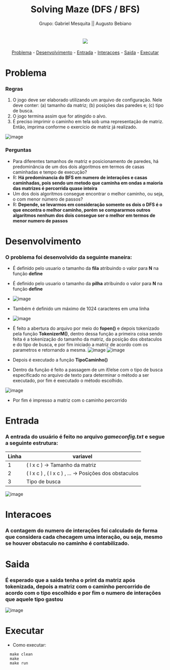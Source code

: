 <h1 align="center">Solving Maze (DFS / BFS)</h1>


<p align="center">Grupo: Gabriel Mesquita || Augusto Bebiano</p>
<h1 align="center"> 
    <a href="https://github.com/gabrielmesquita7/solving_maze-BFS-and-DFS-/graphs/contributors">
    <img src="https://contrib.rocks/image?repo=gabrielmesquita7/solving_maze-BFS-and-DFS-" />
    </a>
</h1>
<p align="center">
  <a href="#problema">Problema</a> -
  <a href="#desenvolvimento">Desenvolvimento</a> -
  <a href="#entrada">Entrada</a> -
  <a href="#interacoes">Interacoes</a> -
  <a href="#saida">Saida</a> -
  <a href="#executar">Executar</a>
</p>
 

# Problema
### Regras
1. O jogo deve ser elaborado utilizando um arquivo de configuração. Nele deve conter: (a) tamanho da matriz; (b) posições das paredes e; (c) tipo de busca.
1. O jogo termina assim que for atingido o alvo.
1. É preciso imprimir o caminho em tela sob uma representação de matriz. Então, imprima conforme o exercício de matriz já realizado.

  ![image](https://user-images.githubusercontent.com/55333375/169049899-b17b7be9-8a69-4b39-8b7e-d7464130bb87.png)


### Perguntas
* Para diferentes tamanhos de matriz e posicionamento de paredes, há predominância de um dos dois algoritmos em termos de casas caminhadas e tempo de execução?
* R: **Há predominancia do BFS em numero de interações e casas caminhadas, pois sendo um metodo que caminha em ondas a maioria das matrizes é percorrida quase inteira**
* Um dos dois algoritmos consegue encontrar o melhor caminho, ou seja, o com menor número de passos?
* R: **Depende, se levarmos em consideração somente os dois o DFS é o que encontra o melhor caminho, porém se compararmos outros algaritmos nenhum dos dois consegue ser o melhor em termos de menor numero de passos**

# Desenvolvimento
### O problema foi desenvolvido da seguinte maneira:

* É definido pelo usuario o tamanho da **fila** atribuindo o valor para **N** na função **define**
* É definido pelo usuario o tamanho da **pilha**  atribuindo o valor para **N** na função **define**

* ![image](https://user-images.githubusercontent.com/55333375/167706372-01a0bb6c-44d1-497e-8685-cdc1d21979c6.png)

* Também é definido um máximo de 1024 caracteres em uma linha

* ![image](https://user-images.githubusercontent.com/55333375/167706445-478ff54e-dc10-482c-a0a5-ccbca8d0e7f6.png)

* É feito a abertura do arquivo por meio do **fopen()** e depois tokenizado pela função **TokenizerM()**, dentro dessa função a primeira coisa sendo feita é a tokenização do tamanho da matriz, da posição dos obstaculos e do tipo de busca, e por fim iniciado a matriz de acordo com os parametros e retornando a mesma.
![image](https://user-images.githubusercontent.com/55333375/169050608-887c45c1-2866-4355-9179-97e663b8ff0a.png)
![image](https://user-images.githubusercontent.com/55333375/169050955-d566d211-5d66-4aae-964f-9844bcf0432f.png)



* Depois é executado a função **TipoCaminho()**
* Dentro da função é feito a passagem de um if/else com o tipo de busca especificado no arquivo de texto  para determinar o método a ser executado, por fim é executado o método escolhido.

![image](https://user-images.githubusercontent.com/55333375/169051182-a70aa339-8f9a-49bd-98d2-1e13291ace08.png)

* Por fim é impresso a matriz com o caminho percorrido

# Entrada
### A entrada do usuário é feito no arquivo _gameconfig.txt_ e segue a seguinte estrutura:
Linha   | variavel
--------- | ------
1 | ( l x c ) -> Tamanho da matriz
2 | ( l x c ) , ( l x c ) , ... -> Posições dos obstaculos
3 | Tipo de busca

![image](https://user-images.githubusercontent.com/55333375/169051599-1ae89acc-3e9b-420a-ad42-a2a76e61ded1.png)


# Interacoes
### A contagem do numero de interações foi calculado de forma que considera cada checagem uma interação, ou seja, mesmo se houver obstaculo no caminho é contabilizado.

# Saida
### É esperado que a saida tenha o print da matriz após tokenizada, depois a matriz com o caminho percorrido de acordo com o tipo escolhido e por fim o numero de interações que aquele tipo gastou

![image](https://user-images.githubusercontent.com/55333375/169051933-ae3c975f-974d-4052-9f4c-9be420798ec3.png)





# Executar
* Como executar:

```
  make clean
  make
  make run
```
